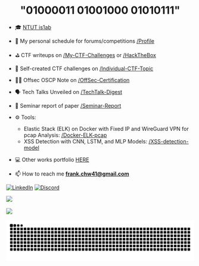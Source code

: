 
<div align="center" style="pointer-events: none;">
  <h1>"01000011 01001000 01010111"</h1>
</div>


- 🎓 [NTUT is1ab](https://is1ab.com/)

- 🎯 My personal schedule for forums/competitions [/Profile](https://github.com/Chw41/Profile)

- ⛳ CTF writeups on [/My-CTF-Challenges](https://github.com/Chw41/My-CTF-Challenges) or [/HackTheBox](https://github.com/Chw41/HackTheBox)

- 🧱 Self-created CTF challenges on [/Individual-CTF-Topic](https://github.com/Chw41/Individual-CTF-Topic)

- 👨‍💻 Offsec OSCP Note on [/OffSec-Certification](https://github.com/Chw41/OffSec-Certification)

- 🗣️ Tech Talks Unveiled on [/TechTalk-Digest](https://github.com/Chw41/TechTalk-Digest)

- 📝 Seminar report of paper [/Seminar-Report](https://github.com/Chw41/Seminar-Report)

- ⚙️ Tools:
  -  Elastic Stack (ELK) on Docker with Fixed IP and WireGuard VPN for pcap Analysis: [/Docker-ELK-pcap](https://github.com/Chw41/Docker-ELK-pcap)
  -  XSS Detection with CNN, LSTM, and MLP Models: [/XSS-detection-model](https://github.com/Chw41/XSS-detection-model)

- 💻 Other works portfolio [HERE](https://github.com/Chw41?tab=repositories)

- 📫 How to reach me **frank.chw41@gmail.com**

[![LinkedIn](https://img.shields.io/badge/LinkedIn-%230077B5.svg?logo=linkedin&logoColor=white)](https://linkedin.com/in/https://www.linkedin.com/in/chw41/) 
[![Discord](https://img.shields.io/badge/Discord-%237289DA.svg?logo=discord&logoColor=white)](https://discord.gg/chw41)

![](https://github-readme-stats.vercel.app/api/top-langs/?username=Chw41&theme=dark&hide_border=false&include_all_commits=false&count_private=false&layout=compact)

![](https://github-profile-trophy.vercel.app/?username=chw41&theme=nord&no-frame=true&no-bg=true&margin-w=4)

![snake gif](https://github.com/Chw41/Chw41/blob/output/github-contribution-grid-snake.svg)
 
